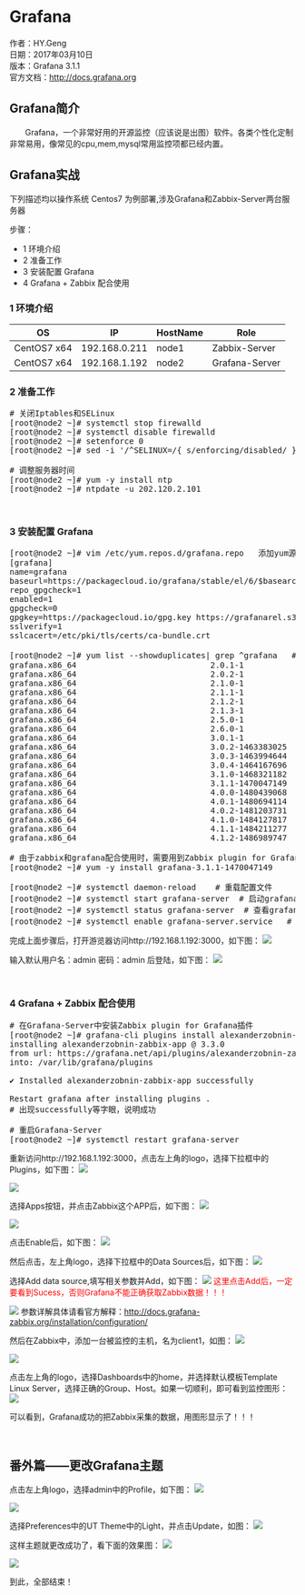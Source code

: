# Grafana #
作者：HY.Geng<br />
日期：2017年03月10日<br />
版本：Grafana 3.1.1<br />
官方文档：<a href="http://docs.grafana.org">http://docs.grafana.org</a><br />


## Grafana简介 ##

&nbsp;&nbsp;&nbsp;&nbsp;&nbsp;&nbsp;&nbsp;Grafana，一个非常好用的开源监控（应该说是出图）软件。各类个性化定制非常易用，像常见的cpu,mem,mysql常用监控项都已经内置。

## Grafana实战 ##

下列描述均以操作系统 Centos7 为例部署,涉及Grafana和Zabbix-Server两台服务器

步骤：

- 1 环境介绍
- 2 准备工作
- 3 安装配置 Grafana
- 4 Grafana + Zabbix 配合使用

### 1 环境介绍 ###

| OS            | IP            | HostName      | Role |
| ------------- |:-------------:| ------------- | -------- |
| CentOS7 x64 | 192.168.0.211| node1         | Zabbix-Server |
| CentOS7 x64 | 192.168.1.192 | node2         | Grafana-Server |

### 2 准备工作 ###
<pre>
# 关闭Iptables和SELinux
[root@node2 ~]# systemctl stop firewalld
[root@node2 ~]# systemctl disable firewalld
[root@node2 ~]# setenforce 0
[root@node2 ~]# sed -i '/^SELINUX=/{ s/enforcing/disabled/ }' /etc/selinux/config

# 调整服务器时间
[root@node2 ~]# yum -y install ntp
[root@node2 ~]# ntpdate -u 202.120.2.101
</pre>

<br />

### 3 安装配置 Grafana ###
<pre>
[root@node2 ~]# vim /etc/yum.repos.d/grafana.repo   添加yum源
[grafana]
name=grafana
baseurl=https://packagecloud.io/grafana/stable/el/6/$basearch
repo_gpgcheck=1
enabled=1
gpgcheck=0
gpgkey=https://packagecloud.io/gpg.key https://grafanarel.s3.amazonaws.com/RPM-GPG-KEY-grafana
sslverify=1
sslcacert=/etc/pki/tls/certs/ca-bundle.crt

[root@node2 ~]# yum list --showduplicates| grep ^grafana   # 查看grafana的各个版本，最新grafana版本已到4.x.x
grafana.x86_64                            2.0.1-1                      grafana  
grafana.x86_64                            2.0.2-1                      grafana  
grafana.x86_64                            2.1.0-1                      grafana  
grafana.x86_64                            2.1.1-1                      grafana  
grafana.x86_64                            2.1.2-1                      grafana  
grafana.x86_64                            2.1.3-1                      grafana  
grafana.x86_64                            2.5.0-1                      grafana  
grafana.x86_64                            2.6.0-1                      grafana  
grafana.x86_64                            3.0.1-1                      grafana  
grafana.x86_64                            3.0.2-1463383025             grafana  
grafana.x86_64                            3.0.3-1463994644             grafana  
grafana.x86_64                            3.0.4-1464167696             grafana  
grafana.x86_64                            3.1.0-1468321182             grafana  
grafana.x86_64                            3.1.1-1470047149             grafana  
grafana.x86_64                            4.0.0-1480439068             grafana  
grafana.x86_64                            4.0.1-1480694114             grafana  
grafana.x86_64                            4.0.2-1481203731             grafana  
grafana.x86_64                            4.1.0-1484127817             grafana  
grafana.x86_64                            4.1.1-1484211277             grafana  
grafana.x86_64                            4.1.2-1486989747             grafana

# 由于zabbix和grafana配合使用时，需要用到Zabbix plugin for Grafana这个插件，而目前这个插件需要依赖Grafana3.x.x版本，所以我们安装Grafana3.x.x版本，而不是最新的Grafana4.x.x版本
[root@node2 ~]# yum -y install grafana-3.1.1-1470047149

[root@node2 ~]# systemctl daemon-reload    # 重载配置文件
[root@node2 ~]# systemctl start grafana-server  # 启动grafana-Server
[root@node2 ~]# systemctl status grafana-server  # 查看grafana-Server状态
[root@node2 ~]# systemctl enable grafana-server.service   # 设置开机启动
</pre>

完成上面步骤后，打开游览器访问http://192.168.1.192:3000，如下图：
![](http://i.imgur.com/yNha3ge.png)

输入默认用户名：admin 密码：admin 后登陆，如下图：
![](http://i.imgur.com/EEbnAzn.png)

<br />

### 4 Grafana + Zabbix 配合使用 ###

<pre>
# 在Grafana-Server中安装Zabbix plugin for Grafana插件
[root@node2 ~]# grafana-cli plugins install alexanderzobnin-zabbix-app
installing alexanderzobnin-zabbix-app @ 3.3.0
from url: https://grafana.net/api/plugins/alexanderzobnin-zabbix-app/versions/3.3.0/download
into: /var/lib/grafana/plugins

✔ Installed alexanderzobnin-zabbix-app successfully 

Restart grafana after installing plugins . <service grafana-server restart>
# 出现successfully等字眼，说明成功

# 重启Grafana-Server
[root@node2 ~]# systemctl restart grafana-server
</pre>

重新访问http://192.168.1.192:3000，点击左上角的logo，选择下拉框中的Plugins，如下图：
![](http://i.imgur.com/aKW2xJh.png)

![](http://i.imgur.com/MbbZcyt.png)

选择Apps按钮，并点击Zabbix这个APP后，如下图：
![](http://i.imgur.com/f6XWU4d.png)

![](http://i.imgur.com/RFi2rKg.png)

点击Enable后，如下图：
![](http://i.imgur.com/fzPdIxm.png)

然后点击，左上角logo，选择下拉框中的Data Sources后，如下图：
![](http://i.imgur.com/790drRF.png)

选择Add data source,填写相关参数并Add，如下图：
![](http://i.imgur.com/YmXeE0q.png)
<font color=#FF0000>这里点击Add后，一定要看到Sucess，否则Grafana不能正确获取Zabbix数据！！！</font>

![](http://i.imgur.com/entQi8G.png)
参数详解具体请看官方解释：<a href="http://docs.grafana-zabbix.org/installation/configuration/">http://docs.grafana-zabbix.org/installation/configuration/</a><br />

然后在Zabbix中，添加一台被监控的主机，名为client1，如图：
![](http://i.imgur.com/5DbWU1m.png)

![](http://i.imgur.com/QQ0GvZf.png)

点击左上角的logo，选择Dashboards中的home，并选择默认模板Template Linux Server，选择正确的Group、Host。如果一切顺利，即可看到监控图形：
![](http://i.imgur.com/NF64wTD.png)

可以看到，Grafana成功的把Zabbix采集的数据，用图形显示了！！！

<br />

## 番外篇——更改Grafana主题 ##
点击左上角logo，选择admin中的Profile，如下图：
![](http://i.imgur.com/6Gz32db.png)

![](http://i.imgur.com/OoKf6O1.png)

选择Preferences中的UT Theme中的Light，并点击Update，如图：
![](http://i.imgur.com/vJEue7V.png)

这样主题就更改成功了，看下面的效果图：
![](http://i.imgur.com/jPIhn72.png)

![](http://i.imgur.com/fndxKqA.png)


到此，全部结束！
